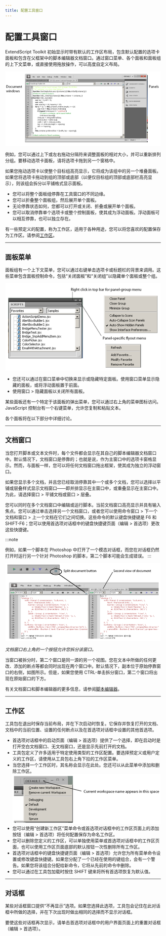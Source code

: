 ```yaml
---
title: 配置工具窗口
---
```

# 配置工具窗口

ExtendScript Toolkit 初始显示时带有默认的工作区布局，包含默认配置的选项卡面板和包含在父框架中的脚本编辑器文档窗口。通过窗口菜单、各个面板和面板组的上下文菜单，或直接使用拖放操作，可以高度自定义布局。

![ExtendScript Toolkit 窗口](./_static/02_the-extendscript-toolkit_configuring-the-toolkit-window.png)

例如，您可以通过上下或左右拖动分隔符来调整面板的相对大小，并可以重新排列分组。要移动选项卡面板，请将选项卡拖到另一个窗格中。

如果您拖动选项卡以使整个目标组高亮显示，它将成为该组中的另一个堆叠面板。如果您将选项卡拖动到组的顶部或底部（以便仅目标组的顶部或底部栏高亮显示），则该组会拆分以平铺格式显示面板。

- 您可以将整个面板组停靠在工具窗口的不同边缘。
- 您可以折叠整个面板组，然后展开单个面板。
- 无论停靠状态如何，您都可以打开或关闭、折叠或展开单个面板。
- 您可以取消停靠单个选项卡或整个控制面板，使其成为浮动面板。浮动面板可以相互停靠，也可以独立存在。

有一些预定义的配置，称为工作区，适用于各种用途，您可以将您喜欢的配置保存为工作区。请参阅[工作区](#workspaces)。

---

## 面板菜单

面板组有一个上下文菜单，您可以通过右键单击选项卡或标题栏的背景来调用。这些菜单包含面板控制命令，包括“关闭面板”和“关闭组”以隐藏单个面板或整个组。

![面板](./_static/02_the-extendscript-toolkit_configuring-the-toolkit-window_panel-menus_panel.png)

- 您还可以通过在窗口菜单中切换来显示或隐藏特定面板。使用窗口菜单显示隐藏的面板，或将浮动面板置于前面。
- 使用窗口 > 隐藏面板以关闭所有面板。

某些面板还有一个特定于该面板的弹出菜单，您可以通过右上角的菜单图标访问。JavaScript 控制台有一个右键菜单，允许您复制和粘贴文本。

各个面板将在以下部分中详细讨论。

---

## 文档窗口

当您打开脚本或文本文件时，每个文件都会显示在其自己的脚本编辑器文档窗口中。默认情况下，文档窗口是停靠的；也就是说，作为主窗口中的选项卡窗格显示。然而，与面板一样，您可以将任何文档窗口拖出框架，使其成为独立的浮动窗口。

如果您显示多个文档，并且您已经取消停靠其中一个或多个文档，您可以选择以平铺或层叠样式显示文档窗口——即并排显示在主窗口中，或重叠显示在主窗口中。为此，请选择窗口 > 平铺文档或窗口 > 层叠。

您可以同时在多个文档窗口中编辑或运行脚本。当前文档窗口高亮显示并具有输入焦点。您可以通过单击选择另一个文档窗口，或者您可以使用命令窗口 > 下一个文档和窗口 > 上一个文档在它们之间切换。这些命令的默认键盘快捷键是 F6 和 SHIFT-F6；您可以使用首选项对话框中的键盘快捷键页面（编辑 > 首选项）更改这些快捷键。

:::note

例如，如果一个脚本在 Photoshop 中打开了一个模态对话框，而您在对话框仍然打开时运行另一个针对 Photoshop 的脚本，第二个脚本可能会生成错误。
:::

![拆分文档按钮](./_static/02_the-extendscript-toolkit_configuring-the-toolkit-window_document-windows_split-documents.png)

*文档窗口右上角的一个按钮允许您拆分该窗口。*

当窗口被拆分时，第二个窗口是同一源的另一个视图。您在文本中所做的任何更改、添加的断点等都会同时出现在两个窗口中。默认情况下，副本位于原始停靠窗口的右侧，如图所示。但是，如果您使用 CTRL-单击拆分窗口，第二个窗口将出现在原始窗口的下方。

有关文档窗口和脚本编辑器的更多信息，请参阅[脚本编辑器](../the-script-editor)。

---

## 工作区

工具包在退出时保存当前布局，并在下次启动时恢复。它保存并恢复打开的文档、文档中的当前位置、设置的任何断点以及在首选项对话框中设置的其他首选项。

- 首选项对话框中的启动页面（编辑 > 首选项）提供了一个选择，即在启动时是打开空白文档窗口、无文档窗口，还是显示先前打开的文档。
- 工具包定义了许多适用于特定使用类型的工作区配置。要选择预定义或用户定义的工作区，请使用从工具包右上角下拉的工作区菜单。
 - 当您选择一个工作区时，其名称会显示在此处。您还可以从此菜单中添加和删除工作区。
 ![当前工作区名称](./_static/02_the-extendscript-toolkit_configuring-the-toolkit-window_workspaces_current-workspace-name.png)
- 您可以使用“创建新工作区”菜单命令或首选项对话框中的工作区页面上的添加按钮（编辑 > 首选项）将任何配置保存为命名工作区。
- 您可以删除您定义的工作区，可以单独使用菜单或首选项对话框中的工作区页面，也可以使用工作区页面底部的默认按钮一次性删除所有工作区。
- 首选项对话框中的键盘快捷键页面（编辑 > 首选项）允许您为所有菜单命令设置或修改键盘快捷键。如果您分配了一个已经在使用的键组合，会有一个警告。如果您将该组合分配给新命令，它将从先前的命令中删除。
- 您可以通过在工具包加载时按住 SHIFT 键来将所有首选项恢复为默认值。

---

## 对话框

某些对话框窗口提供“不再显示”选项。如果您选择此选项，工具包会记住在此对话框中所做的选择，并在下次出现时做出相同的选择而不显示对话框。

要使这些对话框再次显示，请单击首选项对话框中的用户界面页面上的重置对话框（编辑 > 首选项）。
